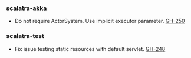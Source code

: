 ### scalatra-akka
* Do not require ActorSystem.  Use implicit executor parameter. [GH-250](https://github.com/scalatra/scalatra/pull/250)

### scalatra-test
* Fix issue testing static resources with default servlet. [GH-248](http://github.com/scalatra/scalatra/issues/248)
